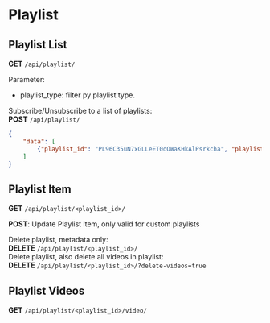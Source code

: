 # Playlist

## Playlist List
**GET** `/api/playlist/`

Parameter:

- playlist_type: filter py playlist type.

Subscribe/Unsubscribe to a list of playlists:  
**POST** `/api/playlist/`
```json
{
    "data": [
        {"playlist_id": "PL96C35uN7xGLLeET0dOWaKHkAlPsrkcha", "playlist_subscribed": true}
    ]
}
```

## Playlist Item
**GET** `/api/playlist/<playlist_id>/`

**POST**: Update Playlist item, only valid for custom playlists

Delete playlist, metadata only:  
**DELETE** `/api/playlist/<playlist_id>/`  
Delete playlist, also delete all videos in playlist:  
**DELETE** `/api/playlist/<playlist_id>/?delete-videos=true`  


## Playlist Videos
**GET** `/api/playlist/<playlist_id>/video/`
